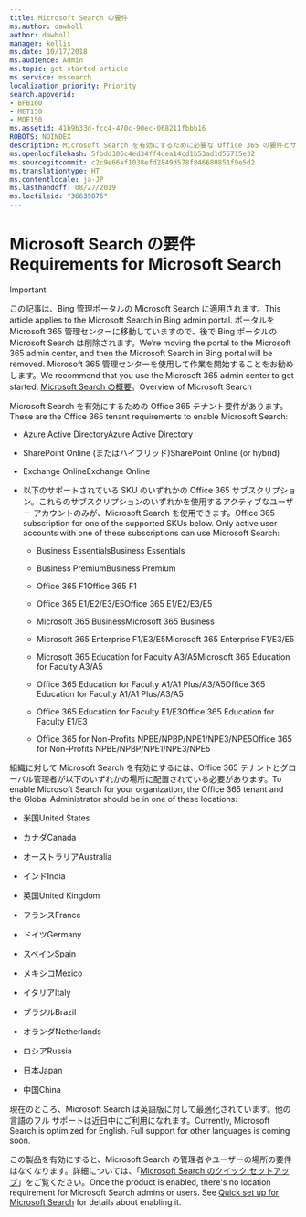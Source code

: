 ```yaml
---
title: Microsoft Search の要件
ms.author: dawholl
author: dawholl
manager: kellis
ms.date: 10/17/2018
ms.audience: Admin
ms.topic: get-started-article
ms.service: mssearch
localization_priority: Priority
search.appverid:
- BFB160
- MET150
- MOE150
ms.assetid: 41b9b33d-fcc4-470c-90ec-068211fbbb16
ROBOTS: NOINDEX
description: Microsoft Search を有効にするために必要な Office 365 の要件とサブスクリプション
ms.openlocfilehash: 5fbdd306c4ed34ff4dea14cd1b53ad1d55715e32
ms.sourcegitcommit: c2c9e66af1038efd2849d578f846680851f9e5d2
ms.translationtype: HT
ms.contentlocale: ja-JP
ms.lasthandoff: 08/27/2019
ms.locfileid: "36639876"
---
```

# <a name="requirements-for-microsoft-search"></a><span data-ttu-id="9e08a-103">Microsoft Search の要件</span><span class="sxs-lookup"><span data-stu-id="9e08a-103">Requirements for Microsoft Search</span></span>

> [!IMPORTANT]
> <span data-ttu-id="9e08a-104">この記事は、Bing 管理ポータルの Microsoft Search に適用されます。</span><span class="sxs-lookup"><span data-stu-id="9e08a-104">This article applies to the Microsoft Search in Bing admin portal.</span></span> <span data-ttu-id="9e08a-105">ポータルを Microsoft 365 管理センターに移動していますので、後で Bing ポータルの Microsoft Search は削除されます。</span><span class="sxs-lookup"><span data-stu-id="9e08a-105">We’re moving the portal to the Microsoft 365 admin center, and then the Microsoft Search in Bing portal will be removed.</span></span> <span data-ttu-id="9e08a-106">Microsoft 365 管理センターを使用して作業を開始することをお勧めします。</span><span class="sxs-lookup"><span data-stu-id="9e08a-106">We recommend that you use the Microsoft 365 admin center to get started.</span></span> <span data-ttu-id="9e08a-107">[Microsoft Search の概要](overview-microsoft-search.md)。</span><span class="sxs-lookup"><span data-stu-id="9e08a-107">Overview of Microsoft Search</span></span>

<span data-ttu-id="9e08a-108">Microsoft Search を有効にするための Office 365 テナント要件があります。</span><span class="sxs-lookup"><span data-stu-id="9e08a-108">These are the Office 365 tenant requirements to enable Microsoft Search:</span></span> 
  
- <span data-ttu-id="9e08a-109">Azure Active Directory</span><span class="sxs-lookup"><span data-stu-id="9e08a-109">Azure Active Directory</span></span>
    
- <span data-ttu-id="9e08a-110">SharePoint Online (またはハイブリッド)</span><span class="sxs-lookup"><span data-stu-id="9e08a-110">SharePoint Online (or hybrid)</span></span>
    
- <span data-ttu-id="9e08a-111">Exchange Online</span><span class="sxs-lookup"><span data-stu-id="9e08a-111">Exchange Online</span></span>
    
- <span data-ttu-id="9e08a-p102">以下のサポートされている SKU のいずれかの Office 365 サブスクリプション。これらのサブスクリプションのいずれかを使用するアクティブなユーザー アカウントのみが、Microsoft Search を使用できます。</span><span class="sxs-lookup"><span data-stu-id="9e08a-p102">Office 365 subscription for one of the supported SKUs below. Only active user accounts with one of these subscriptions can use Microsoft Search:</span></span>
    
  - <span data-ttu-id="9e08a-114">Business Essentials</span><span class="sxs-lookup"><span data-stu-id="9e08a-114">Business Essentials</span></span>
    
  - <span data-ttu-id="9e08a-115">Business Premium</span><span class="sxs-lookup"><span data-stu-id="9e08a-115">Business Premium</span></span>
    
  - <span data-ttu-id="9e08a-116">Office 365 F1</span><span class="sxs-lookup"><span data-stu-id="9e08a-116">Office 365 F1</span></span>
    
  - <span data-ttu-id="9e08a-117">Office 365 E1/E2/E3/E5</span><span class="sxs-lookup"><span data-stu-id="9e08a-117">Office 365 E1/E2/E3/E5</span></span>
    
  - <span data-ttu-id="9e08a-118">Microsoft 365 Business</span><span class="sxs-lookup"><span data-stu-id="9e08a-118">Microsoft 365 Business</span></span>
    
  - <span data-ttu-id="9e08a-119">Microsoft 365 Enterprise F1/E3/E5</span><span class="sxs-lookup"><span data-stu-id="9e08a-119">Microsoft 365 Enterprise F1/E3/E5</span></span>
    
  - <span data-ttu-id="9e08a-120">Microsoft 365 Education for Faculty A3/A5</span><span class="sxs-lookup"><span data-stu-id="9e08a-120">Microsoft 365 Education for Faculty A3/A5</span></span>
    
  - <span data-ttu-id="9e08a-121">Office 365 Education for Faculty A1/A1 Plus/A3/A5</span><span class="sxs-lookup"><span data-stu-id="9e08a-121">Office 365 Education for Faculty A1/A1 Plus/A3/A5</span></span>
    
  - <span data-ttu-id="9e08a-122">Office 365 Education for Faculty E1/E3</span><span class="sxs-lookup"><span data-stu-id="9e08a-122">Office 365 Education for Faculty E1/E3</span></span>
    
  - <span data-ttu-id="9e08a-123">Office 365 for Non-Profits NPBE/NPBP/NPE1/NPE3/NPE5</span><span class="sxs-lookup"><span data-stu-id="9e08a-123">Office 365 for Non-Profits NPBE/NPBP/NPE1/NPE3/NPE5</span></span>
    
<span data-ttu-id="9e08a-124">組織に対して Microsoft Search を有効にするには、Office 365 テナントとグローバル管理者が以下のいずれかの場所に配置されている必要があります。</span><span class="sxs-lookup"><span data-stu-id="9e08a-124">To enable Microsoft Search for your organization, the Office 365 tenant and the Global Administrator should be in one of these locations:</span></span>
  
- <span data-ttu-id="9e08a-125">米国</span><span class="sxs-lookup"><span data-stu-id="9e08a-125">United States</span></span>
    
- <span data-ttu-id="9e08a-126">カナダ</span><span class="sxs-lookup"><span data-stu-id="9e08a-126">Canada</span></span>
    
- <span data-ttu-id="9e08a-127">オーストラリア</span><span class="sxs-lookup"><span data-stu-id="9e08a-127">Australia</span></span>
    
- <span data-ttu-id="9e08a-128">インド</span><span class="sxs-lookup"><span data-stu-id="9e08a-128">India</span></span>
    
- <span data-ttu-id="9e08a-129">英国</span><span class="sxs-lookup"><span data-stu-id="9e08a-129">United Kingdom</span></span>
    
- <span data-ttu-id="9e08a-130">フランス</span><span class="sxs-lookup"><span data-stu-id="9e08a-130">France</span></span>
    
- <span data-ttu-id="9e08a-131">ドイツ</span><span class="sxs-lookup"><span data-stu-id="9e08a-131">Germany</span></span>
  
- <span data-ttu-id="9e08a-132">スペイン</span><span class="sxs-lookup"><span data-stu-id="9e08a-132">Spain</span></span>
    
- <span data-ttu-id="9e08a-133">メキシコ</span><span class="sxs-lookup"><span data-stu-id="9e08a-133">Mexico</span></span>
    
- <span data-ttu-id="9e08a-134">イタリア</span><span class="sxs-lookup"><span data-stu-id="9e08a-134">Italy</span></span>
    
- <span data-ttu-id="9e08a-135">ブラジル</span><span class="sxs-lookup"><span data-stu-id="9e08a-135">Brazil</span></span>
    
- <span data-ttu-id="9e08a-136">オランダ</span><span class="sxs-lookup"><span data-stu-id="9e08a-136">Netherlands</span></span>
    
- <span data-ttu-id="9e08a-137">ロシア</span><span class="sxs-lookup"><span data-stu-id="9e08a-137">Russia</span></span>
    
- <span data-ttu-id="9e08a-138">日本</span><span class="sxs-lookup"><span data-stu-id="9e08a-138">Japan</span></span>

- <span data-ttu-id="9e08a-139">中国</span><span class="sxs-lookup"><span data-stu-id="9e08a-139">China</span></span>
 
<span data-ttu-id="9e08a-p103">現在のところ、Microsoft Search は英語版に対して最適化されています。他の言語のフル サポートは近日中にご利用になれます。</span><span class="sxs-lookup"><span data-stu-id="9e08a-p103">Currently, Microsoft Search is optimized for English. Full support for other languages is coming soon.</span></span>

<span data-ttu-id="9e08a-p104">この製品を有効にすると、Microsoft Search の管理者やユーザーの場所の要件はなくなります。詳細については、「[Microsoft Search のクイック セットアップ](quick-set-up.md)」をご覧ください。</span><span class="sxs-lookup"><span data-stu-id="9e08a-p104">Once the product is enabled, there's no location requirement for Microsoft Search admins or users. See [Quick set up for Microsoft Search](quick-set-up.md) for details about enabling it.</span></span> 

  

